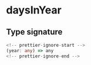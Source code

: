 # daysInYear

## Type signature

```typescript
<!-- prettier-ignore-start -->
(year: any) => any
<!-- prettier-ignore-end -->
```
